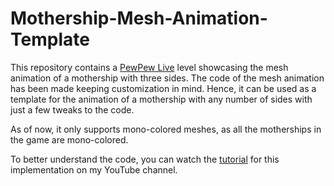 # Mothership-Mesh-Animation-Template

This repository contains a [PewPew Live](https://pewpew.live/) level showcasing the mesh animation of a mothership with three sides. The code of the mesh animation has been made keeping customization in mind. Hence, it can be used as a template for the animation of a mothership with any number of sides with just a few tweaks to the code. 

As of now, it only supports mono-colored meshes, as all the motherships in the game are mono-colored.

To better understand the code, you can watch the [tutorial](https://youtu.be/neLkT-NY8FM) for this implementation on my YouTube channel.